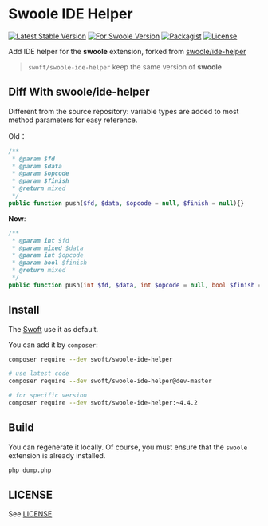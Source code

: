 # Swoole IDE Helper

[![Latest Stable Version](http://img.shields.io/packagist/v/swoft/swoole-ide-helper.svg)](https://packagist.org/packages/swoft/swoole-ide-helper)
[![For Swoole Version](https://img.shields.io/badge/swoole--version-v4.4.2-yellowgreen)](https://packagist.org/packages/swoft/swoole-ide-helper)
[![Packagist](https://img.shields.io/packagist/dt/swoft/swoole-ide-helper)](https://packagist.org/packages/swoft/swoole-ide-helper)
[![License](https://img.shields.io/hexpm/l/plug.svg?maxAge=2592000)](https://github.com/swoft-cloud/swoole-ide-helper/blob/master/LICENSE)

Add IDE helper for the **swoole** extension, forked from [swoole/ide-helper](https://github.com/swoole/ide-helper)

> `swoft/swoole-ide-helper` keep the same version of **swoole**

## Diff With swoole/ide-helper

Different from the source repository: variable types are added to most method parameters for easy reference. 

Old：

```php
/**
 * @param $fd
 * @param $data
 * @param $opcode
 * @param $finish
 * @return mixed
 */
public function push($fd, $data, $opcode = null, $finish = null){}
```

**Now**:

```php
/**
 * @param int $fd
 * @param mixed $data
 * @param int $opcode
 * @param bool $finish
 * @return mixed
 */
public function push(int $fd, $data, int $opcode = null, bool $finish = null){}
```

## Install

The [Swoft](https://github.com/swoft-cloud/swoft) use it as default.

You can add it by `composer`:

```bash
composer require --dev swoft/swoole-ide-helper

# use latest code
composer require --dev swoft/swoole-ide-helper@dev-master

# for specific version
composer require --dev swoft/swoole-ide-helper:~4.4.2
```

## Build

You can regenerate it locally. Of course, you must ensure that the `swoole` extension is already installed.

```bash
php dump.php
```

## LICENSE

See [LICENSE](LICENSE)
